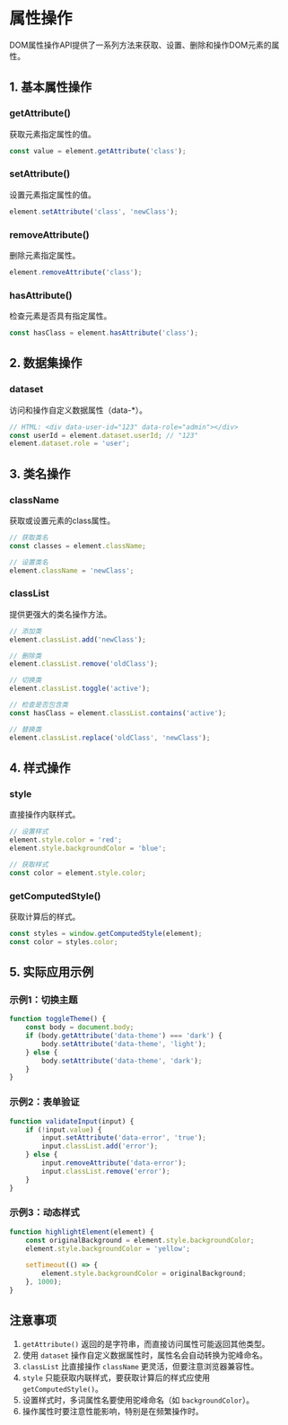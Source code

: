 # 属性操作

DOM属性操作API提供了一系列方法来获取、设置、删除和操作DOM元素的属性。

## 1. 基本属性操作

### getAttribute()

获取元素指定属性的值。

```javascript
const value = element.getAttribute('class');
```

### setAttribute()

设置元素指定属性的值。

```javascript
element.setAttribute('class', 'newClass');
```

### removeAttribute()

删除元素指定属性。

```javascript
element.removeAttribute('class');
```

### hasAttribute()

检查元素是否具有指定属性。

```javascript
const hasClass = element.hasAttribute('class');
```

## 2. 数据集操作

### dataset

访问和操作自定义数据属性（data-*）。

```javascript
// HTML: <div data-user-id="123" data-role="admin"></div>
const userId = element.dataset.userId; // "123"
element.dataset.role = 'user';
```

## 3. 类名操作

### className

获取或设置元素的class属性。

```javascript
// 获取类名
const classes = element.className;

// 设置类名
element.className = 'newClass';
```

### classList

提供更强大的类名操作方法。

```javascript
// 添加类
element.classList.add('newClass');

// 删除类
element.classList.remove('oldClass');

// 切换类
element.classList.toggle('active');

// 检查是否包含类
const hasClass = element.classList.contains('active');

// 替换类
element.classList.replace('oldClass', 'newClass');
```

## 4. 样式操作

### style

直接操作内联样式。

```javascript
// 设置样式
element.style.color = 'red';
element.style.backgroundColor = 'blue';

// 获取样式
const color = element.style.color;
```

### getComputedStyle()

获取计算后的样式。

```javascript
const styles = window.getComputedStyle(element);
const color = styles.color;
```

## 5. 实际应用示例

### 示例1：切换主题

```javascript
function toggleTheme() {
    const body = document.body;
    if (body.getAttribute('data-theme') === 'dark') {
        body.setAttribute('data-theme', 'light');
    } else {
        body.setAttribute('data-theme', 'dark');
    }
}
```

### 示例2：表单验证

```javascript
function validateInput(input) {
    if (!input.value) {
        input.setAttribute('data-error', 'true');
        input.classList.add('error');
    } else {
        input.removeAttribute('data-error');
        input.classList.remove('error');
    }
}
```

### 示例3：动态样式

```javascript
function highlightElement(element) {
    const originalBackground = element.style.backgroundColor;
    element.style.backgroundColor = 'yellow';
    
    setTimeout(() => {
        element.style.backgroundColor = originalBackground;
    }, 1000);
}
```

## 注意事项

1. `getAttribute()` 返回的是字符串，而直接访问属性可能返回其他类型。
2. 使用 `dataset` 操作自定义数据属性时，属性名会自动转换为驼峰命名。
3. `classList` 比直接操作 `className` 更灵活，但要注意浏览器兼容性。
4. `style` 只能获取内联样式，要获取计算后的样式应使用 `getComputedStyle()`。
5. 设置样式时，多词属性名要使用驼峰命名（如 `backgroundColor`）。
6. 操作属性时要注意性能影响，特别是在频繁操作时。
